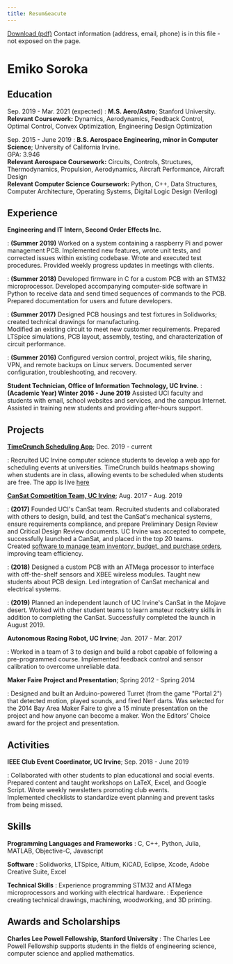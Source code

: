 ```yaml
---
title: Resum&eacute
---
```


[Download (pdf)](https://drive.google.com/uc?id=1GKrePbfowXLGKvOAfA9PCbA8mY5be9FJ&export=download)
Contact information (address, email, phone) is in this file - not exposed on the page.



Emiko Soroka
============

Education
---------

Sep. 2019 - Mar. 2021 (expected)
:   **M.S. Aero/Astro**; Stanford University.
<br>
**Relevant Coursework:** Dynamics, Aerodynamics, Feedback Control, Optimal Control, Convex Optimization, Engineering Design Optimization

Sep. 2015 - June 2019
:   **B.S. Aerospace Engineering, minor in Computer Science**; University of California Irvine.
<br>
GPA: 3.946 
<br>
**Relevant Aerospace Coursework:** Circuits, Controls, Structures, Thermodynamics, Propulsion, Aerodynamics, Aircraft Performance, Aircraft Design
<br>
**Relevant Computer Science Coursework:** Python, C++, Data Structures, Computer Architecture, Operating Systems, Digital Logic Design (Verilog)


Experience
----------

**Engineering and IT Intern, Second Order Effects Inc.**

:   **(Summer 2019)** Worked on a system containing a raspberry Pi and power management PCB. Implemented new
features, wrote unit tests, and corrected issues within existing codebase. Wrote and executed test procedures.
Provided weekly progress updates in meetings with clients.

:   **(Summer 2018)** Developed firmware in C for a custom PCB with an STM32 microprocessor. Developed accompanying
computer-side software in Python to receive data and send timed sequences of commands to the PCB.
Prepared documentation for users and future developers.

:   **(Summer 2017)** Designed PCB housings and test fixtures in Solidworks; created technical drawings for manufacturing.<br>
Modified an existing circuit to meet new customer requirements. Prepared LTSpice simulations, PCB
layout, assembly, testing, and characterization of circuit performance.


:   **(Summer 2016)** Configured version control, project wikis, file sharing, VPN, and remote backups on Linux servers.
Documented server configuration, troubleshooting, and recovery.

**Student Technician, Office of Information Technology, UC Irvine.**
:   **(Academic Year) Winter 2016 - June 2019**
Assisted UCI faculty and students with email, school websites and services, and the campus Internet.
<br>
Assisted in training new students and providing after-hours support.


Projects
----------

**[TimeCrunch Scheduling App](/projects/timecrunch)**; Dec. 2019 - current

:   Recruited UC Irvine computer science students to develop a web app for scheduling events at universities. TimeCrunch builds heatmaps showing when students are in class, allowing events to be scheduled when students are free. The app is live [here](http://timecrunch-app.herokuapp.com/)

**[CanSat Competition Team, UC Irvine](https://sites.google.com/a/uci.edu/cansat/)**; Aug. 2017 - Aug. 2019

:   **(2017)** Founded UCI's CanSat team. Recruited students and collaborated with others to design, build, and test the
CanSat's mechanical systems, ensure requirements compliance, and prepare Preliminary Design Review and Critical Design Review documents. UC Irvine was accepted to compete, successfully launched a CanSat, and placed in the top 20 teams.<br>
Created [software to manage team inventory, budget, and purchase orders](projects/tools-for-student-teams), improving team efficiency.

:   **(2018)** Designed a custom PCB with an ATMega processor to interface with off-the-shelf sensors and XBEE wireless modules. Taught new students about PCB design. Led integration of CanSat mechanical and electrical systems.

:   **(2019)** Planned an independent launch of UC Irvine's CanSat in the Mojave desert. Worked with other student teams to learn amateur rocketry skills in addition to completing the CanSat. Successfully completed the launch in August 2019.


**Autonomous Racing Robot, UC Irvine**; Jan. 2017 - Mar. 2017

:   Worked in a team of 3 to design and build a robot capable of following a pre-programmed course. Implemented feedback control and sensor calibration to overcome unreliable data.

**Maker Faire Project and Presentation**; Spring 2012 - Spring 2014

:   Designed and built an Arduino-powered Turret (from the game "Portal 2") that detected motion, played sounds, and fired Nerf darts. Was selected for the 2014 Bay Area Maker Faire to give a 15 minute presentation on the project and how anyone can become a maker.
Won the Editors’ Choice award for the project and presentation.

Activities
----------
**IEEE Club Event Coordinator, UC Irvine**; Sep. 2018 - June 2019

:   Collaborated with other students to plan educational and social events. Prepared content and taught workshops on LaTeX, Excel, and Google Script. Wrote weekly newsletters promoting club events.
<br>Implemented checklists to standardize event planning and prevent tasks from being missed.


Skills
----------
**Programming Languages and Frameworks**
:   C, C++, Python, Julia, MATLAB, Objective-C, Javascript

**Software**
:   Solidworks, LTSpice, Altium, KiCAD, Eclipse, Xcode, Adobe Creative Suite, Excel

**Technical Skills**
:   Experience programming STM32 and ATMega microprocessors and working with electrical hardware.
:   Experience creating technical drawings, machining, woodworking, and 3D printing.


Awards and Scholarships
----------
**Charles Lee Powell Fellowship, Stanford University**
:   The Charles Lee Powell Fellowship supports students in the fields of engineering science, computer science and applied mathematics.
